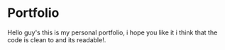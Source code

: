 # Portfolio
Hello guy's this is my personal portfolio, i hope you like it i think that the code is clean to and its readable!.
